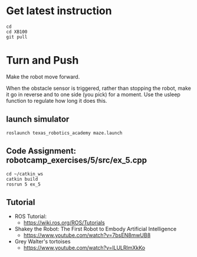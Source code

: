 # Get latest instruction 
```
cd
cd XB100
git pull
```

# Turn and Push
Make the robot move forward.

When the obstacle sensor is triggered, rather than stopping the robot, 
make it go in reverse and to one side (you pick) for a moment. 
Use the usleep function to regulate how long it does this.


## launch simulator 
```
roslaunch texas_robotics_academy maze.launch
```

## Code Assignment: robotcamp_exercises/5/src/ex_5.cpp
```
cd ~/catkin_ws
catkin build
rosrun 5 ex_5
```

## Tutorial 
* ROS Tutorial:
  * https://wiki.ros.org/ROS/Tutorials
* Shakey the Robot: The First Robot to Embody Artificial Intelligence
  * https://www.youtube.com/watch?v=7bsEN8mwUB8
* Grey Walter's tortoises
  * https://www.youtube.com/watch?v=lLULRlmXkKo
